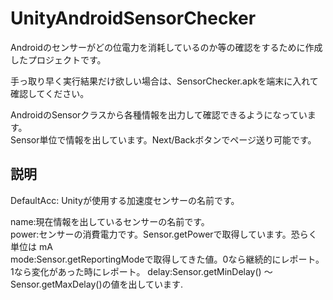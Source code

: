 # UnityAndroidSensorChecker
Androidのセンサーがどの位電力を消耗しているのか等の確認をするために作成したプロジェクトです。

手っ取り早く実行結果だけ欲しい場合は、SensorChecker.apkを端末に入れて確認してください。

AndroidのSensorクラスから各種情報を出力して確認できるようになっています。<br />
Sensor単位で情報を出しています。Next/Backボタンでページ送り可能です。<br />

## 説明
DefaultAcc: Unityが使用する加速度センサーの名前です。<br />

name:現在情報を出しているセンサーの名前です。<br />
power:センサーの消費電力です。Sensor.getPowerで取得しています。恐らく単位は mA<br />
mode:Sensor.getReportingModeで取得してきた値。0なら継続的にレポート。1なら変化があった時にレポート。
delay:Sensor.getMinDelay() ～ Sensor.getMaxDelay()の値を出しています.



